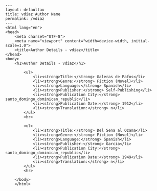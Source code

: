 
    ---
    layout: defaultau
    title: vdiaz'Author Name 
    permalink: /vdiaz
    ---
    <html lang="en">
    <head>
        <meta charset="UTF-8">
        <meta name="viewport" content="width=device-width, initial-scale=1.0">
        <title>Author Details - vdiaz</title>
    </head>
    <body>
        <h1>Author Details - vdiaz</h1>
        
            <ul>
                <li><strong>Title:</strong> Galeras de Pafos</li>
                <li><strong>Genre:</strong> Fiction (Novel)</li>
                <li><strong>Language:</strong> Spanish</li>
                <li><strong>Publisher:</strong> Self-Publishing</li>
                <li><strong>Publication City:</strong> santo_domingo_dominican_republic</li>
                <li><strong>Publication Date:</strong> 1912</li>
                <li><strong>Translation:</strong> n</li>
            </ul>
            <hr>
            
            <ul>
                <li><strong>Title:</strong> Del Sena al Ozama</li>
                <li><strong>Genre:</strong> Fiction (Novel)</li>
                <li><strong>Language:</strong> Spanish</li>
                <li><strong>Publisher:</strong> Garcia</li>
                <li><strong>Publication City:</strong> santo_domingo_dominican_republic</li>
                <li><strong>Publication Date:</strong> 1949</li>
                <li><strong>Translation:</strong> n</li>
            </ul>
            <hr>
            
        </body>
        </html>
        